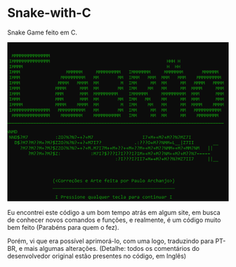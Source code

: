 # Snake-with-C
Snake Game feito em C.

![Screenshot](screenshot.png)

Eu encontrei este código a um bom tempo atrás em algum site, em busca de conhecer novos comandos e funções,
e realmente, é um código muito bem feito (Parabéns para quem o fez).

Porém, vi que era possível aprimorá-lo, com uma logo, traduzindo para PT-BR, e mais algumas alterações.
(Detalhe: todos os comentários do desenvolvedor original estão presentes no código, em Inglês)
